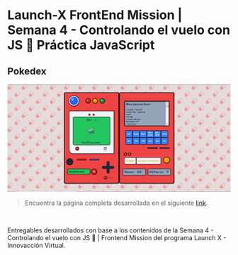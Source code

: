 # Launch-X FrontEnd Mission | Semana 4 - Controlando el vuelo con JS 🚀 Práctica JavaScript

## Pokedex

![Pokedex Img](./Semana4-LaunchX-Pokedex.png)

> Encuentra la página completa desarrollada en el siguiente [link](https://pokede-x.vercel.app/).
<br/>

Entregables desarrollados con base a los contenidos de la Semana 4 - Controlando el vuelo con JS 🚀 | Frontend Mission del programa Launch X - Innovacción Virtual.

